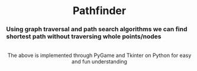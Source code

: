 <h1>
	<center>Pathfinder</center>
</h1>

<h3>Using graph traversal and path search algorithms we can find shortest path without traversing whole points/nodes</h3>
<br>
<center>
	The above is implemented through PyGame and Tkinter on Python for easy and fun understanding
</center>